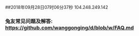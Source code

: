 ##2018年09月28日07时06分37秒 104.248.249.142
### 兔友常见问题及解答: https://github.com/wanggonging/d/blob/w/FAQ.md
